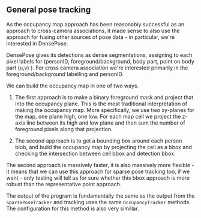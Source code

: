 ## General pose tracking

As the occupancy map approach has been reasonably successful as an approach to cross-camera associations, it made sense to also use the approach for fusing other sources of pose data - in particular, we're interested in DensePose.

DensePose gives its detections as dense segmentations, assigning to each pixel labels for (personID, foreground/background, body part, point on body part (u,v) ). For cross camera association we're interested primarily in the foreground/background labelling and personID.

We can build the occupancy map in one of two ways. 

  1) The first approach is to make a binary foreground mask and project that into the occupancy plane. This is the most traditional interpretation of making the occupancy map. More specifically, we use two xy-planes for the map, one plane high, one low. For each map cell we project the z-axis line between its high and low plane and then sum the number of foreground pixels along that projection.
  
  2) The second approach is to get a bounding box around each person blob, and build the occupancy map by projecting the cell as a bbox and checking the intersection between cell bbox and detection bbox.

The second approach is massively faster, it is also massively more flexible - it means that we can use this approach for sparse pose tracking too, if we want - only testing will tell us for sure whether this bbox approach is more robust than the representative point approach.

The output of the program is fundamentally the same as the output from the `SparsePoseTracker` and tracking uses the same `OccupancyTracker` methods. The configuration for this method is also very simillar.
